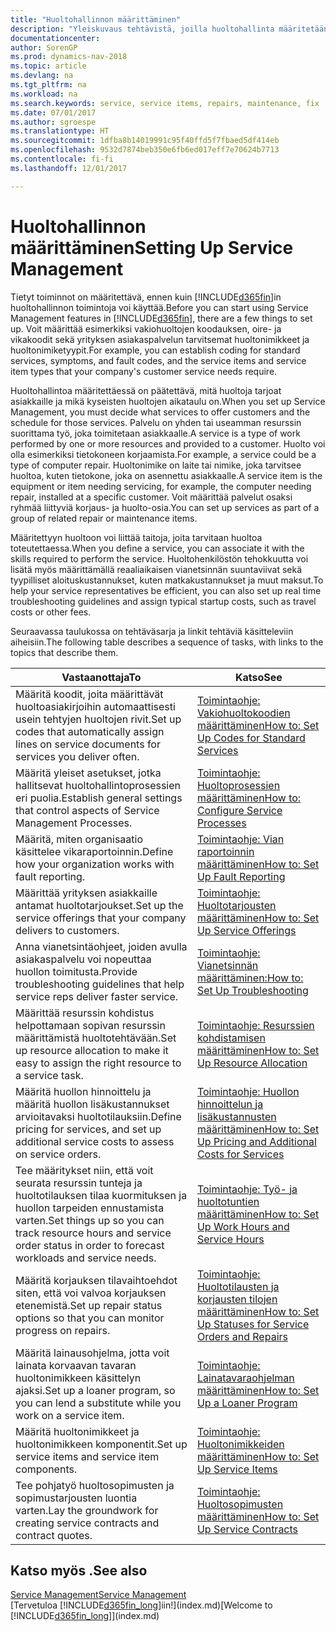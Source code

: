 ```yaml
---
title: "Huoltohallinnon määrittäminen"
description: "Yleiskuvaus tehtävistä, joilla huoltohallinta määritetään organisaation huollon hallintatapaan sopivaksi."
documentationcenter: 
author: SorenGP
ms.prod: dynamics-nav-2018
ms.topic: article
ms.devlang: na
ms.tgt_pltfrm: na
ms.workload: na
ms.search.keywords: service, service items, repairs, maintenance, fix
ms.date: 07/01/2017
ms.author: sgroespe
ms.translationtype: HT
ms.sourcegitcommit: 1dfba8b14019991c95f40ffd5f7fbaed5df414eb
ms.openlocfilehash: 9532d7874beb350e6fb6ed017eff7e70624b7713
ms.contentlocale: fi-fi
ms.lasthandoff: 12/01/2017

---
```


# <a name="setting-up-service-management"></a><span data-ttu-id="28056-103">Huoltohallinnon määrittäminen</span><span class="sxs-lookup"><span data-stu-id="28056-103">Setting Up Service Management</span></span>
<span data-ttu-id="28056-104">Tietyt toiminnot on määritettävä, ennen kuin [!INCLUDE[d365fin](includes/d365fin_md.md)]in huoltohallinnon toimintoja voi käyttää.</span><span class="sxs-lookup"><span data-stu-id="28056-104">Before you can start using Service Management features in [!INCLUDE[d365fin](includes/d365fin_md.md)], there are a few things to set up.</span></span> <span data-ttu-id="28056-105">Voit määrittää esimerkiksi vakiohuoltojen koodauksen, oire- ja vikakoodit sekä yrityksen asiakaspalvelun tarvitsemat huoltonimikkeet ja huoltonimiketyypit.</span><span class="sxs-lookup"><span data-stu-id="28056-105">For example, you can establish coding for standard services, symptoms, and fault codes, and the service items and service item types that your company's customer service needs require.</span></span>  

<span data-ttu-id="28056-106">Huoltohallintoa määritettäessä on päätettävä, mitä huoltoja tarjoat asiakkaille ja mikä kyseisten huoltojen aikataulu on.</span><span class="sxs-lookup"><span data-stu-id="28056-106">When you set up Service Management, you must decide what services to offer customers and the schedule for those services.</span></span> <span data-ttu-id="28056-107">Palvelu on yhden tai useamman resurssin suorittama työ, joka toimitetaan asiakkaalle.</span><span class="sxs-lookup"><span data-stu-id="28056-107">A service is a type of work performed by one or more resources and provided to a customer.</span></span> <span data-ttu-id="28056-108">Huolto voi olla esimerkiksi tietokoneen korjaamista.</span><span class="sxs-lookup"><span data-stu-id="28056-108">For example, a service could be a type of computer repair.</span></span> <span data-ttu-id="28056-109">Huoltonimike on laite tai nimike, joka tarvitsee huoltoa, kuten tietokone, joka on asennettu asiakkaalle.</span><span class="sxs-lookup"><span data-stu-id="28056-109">A service item is the equipment or item needing servicing, for example, the computer needing repair, installed at a specific customer.</span></span> <span data-ttu-id="28056-110">Voit määrittää palvelut osaksi ryhmää liittyviä korjaus- ja huolto-osia.</span><span class="sxs-lookup"><span data-stu-id="28056-110">You can set up services as part of a group of related repair or maintenance items.</span></span>  
  
<span data-ttu-id="28056-111">Määritettyyn huoltoon voi liittää taitoja, joita tarvitaan huoltoa toteutettaessa.</span><span class="sxs-lookup"><span data-stu-id="28056-111">When you define a service, you can associate it with the skills required to perform the service.</span></span> <span data-ttu-id="28056-112">Huoltohenkilöstön tehokkuutta voi lisätä myös määrittämällä reaaliaikaisen vianetsinnän suuntaviivat sekä tyypilliset aloituskustannukset, kuten matkakustannukset ja muut maksut.</span><span class="sxs-lookup"><span data-stu-id="28056-112">To help your service representatives be efficient, you can also set up real time troubleshooting guidelines and assign typical startup costs, such as travel costs or other fees.</span></span>  

<span data-ttu-id="28056-113">Seuraavassa taulukossa on tehtäväsarja ja linkit tehtäviä käsitteleviin aiheisiin.</span><span class="sxs-lookup"><span data-stu-id="28056-113">The following table describes a sequence of tasks, with links to the topics that describe them.</span></span>  
  
| <span data-ttu-id="28056-114">Vastaanottaja</span><span class="sxs-lookup"><span data-stu-id="28056-114">To</span></span> | <span data-ttu-id="28056-115">Katso</span><span class="sxs-lookup"><span data-stu-id="28056-115">See</span></span> |
| --- | --- |
| <span data-ttu-id="28056-116">Määritä koodit, joita määrittävät huoltoasiakirjoihin automaattisesti usein tehtyjen huoltojen rivit.</span><span class="sxs-lookup"><span data-stu-id="28056-116">Set up codes that automatically assign lines on service documents for services you deliver often.</span></span> |[<span data-ttu-id="28056-117">Toimintaohje: Vakiohuoltokoodien määrittäminen</span><span class="sxs-lookup"><span data-stu-id="28056-117">How to: Set Up Codes for Standard Services</span></span>](service-how-setup-service-coding.md)|
| <span data-ttu-id="28056-118">Määritä yleiset asetukset, jotka hallitsevat huoltohallintoprosessien eri puolia.</span><span class="sxs-lookup"><span data-stu-id="28056-118">Establish general settings that control aspects of Service Management Processes.</span></span>|[<span data-ttu-id="28056-119">Toimintaohje: Huoltoprosessien määrittäminen</span><span class="sxs-lookup"><span data-stu-id="28056-119">How to: Configure Service Processes</span></span>](service-setup-service-processes.md)|
| <span data-ttu-id="28056-120">Määritä, miten organisaatio käsittelee vikaraportoinnin.</span><span class="sxs-lookup"><span data-stu-id="28056-120">Define how your organization works with fault reporting.</span></span> |[<span data-ttu-id="28056-121">Toimintaohje: Vian raportoinnin määrittäminen</span><span class="sxs-lookup"><span data-stu-id="28056-121">How to: Set Up Fault Reporting</span></span>](service-how-setup-fault-reporting.md) |
| <span data-ttu-id="28056-122">Määrittää yrityksen asiakkaille antamat huoltotarjoukset.</span><span class="sxs-lookup"><span data-stu-id="28056-122">Set up the service offerings that your company delivers to customers.</span></span>|[<span data-ttu-id="28056-123">Toimintaohje: Huoltotarjousten määrittäminen</span><span class="sxs-lookup"><span data-stu-id="28056-123">How to: Set Up Service Offerings</span></span>](service-how-setup-service-offerings.md)|
| <span data-ttu-id="28056-124">Anna vianetsintäohjeet, joiden avulla asiakaspalvelu voi nopeuttaa huollon toimitusta.</span><span class="sxs-lookup"><span data-stu-id="28056-124">Provide troubleshooting guidelines that help service reps deliver faster service.</span></span> |[<span data-ttu-id="28056-125">Toimintaohje: Vianetsinnän määrittäminen:</span><span class="sxs-lookup"><span data-stu-id="28056-125">How to: Set Up Troubleshooting</span></span>](service-how-setup-troubleshooting.md) |
| <span data-ttu-id="28056-126">Määrittää resurssin kohdistus helpottamaan sopivan resurssin määrittämistä huoltotehtävään.</span><span class="sxs-lookup"><span data-stu-id="28056-126">Set up resource allocation to make it easy to assign the right resource to a service task.</span></span> |[<span data-ttu-id="28056-127">Toimintaohje: Resurssien kohdistamisen määrittäminen</span><span class="sxs-lookup"><span data-stu-id="28056-127">How to: Set Up Resource Allocation</span></span>](service-how-setup-resource-allocation.md) |
| <span data-ttu-id="28056-128">Määritä huollon hinnoittelu ja määritä huollon lisäkustannukset arvioitavaksi huoltotilauksiin.</span><span class="sxs-lookup"><span data-stu-id="28056-128">Define pricing for services, and set up additional service costs to assess on service orders.</span></span> |[<span data-ttu-id="28056-129">Toimintaohje: Huollon hinnoittelun ja lisäkustannusten määrittäminen</span><span class="sxs-lookup"><span data-stu-id="28056-129">How to: Set Up Pricing and Additional Costs for Services</span></span>](service-how-setup-service-costs-pricing.md)|
| <span data-ttu-id="28056-130">Tee määritykset niin, että voit seurata resurssin tunteja ja huoltotilauksen tilaa kuormituksen ja huollon tarpeiden ennustamista varten.</span><span class="sxs-lookup"><span data-stu-id="28056-130">Set things up so you can track resource hours and service order status in order to forecast workloads and service needs.</span></span>|[<span data-ttu-id="28056-131">Toimintaohje: Työ- ja huoltotuntien määrittäminen</span><span class="sxs-lookup"><span data-stu-id="28056-131">How to: Set Up Work Hours and Service Hours</span></span>](service-how-setup-work-service-hours.md)|
| <span data-ttu-id="28056-132">Määritä korjauksen tilavaihtoehdot siten, että voi valvoa korjauksen etenemistä.</span><span class="sxs-lookup"><span data-stu-id="28056-132">Set up repair status options so that you can monitor progress on repairs.</span></span> | [<span data-ttu-id="28056-133">Toimintaohje: Huoltotilausten ja korjausten tilojen määrittäminen</span><span class="sxs-lookup"><span data-stu-id="28056-133">How to: Set Up Statuses for Service Orders and Repairs</span></span>](service-order-repair-status.md)|
| <span data-ttu-id="28056-134">Määritä lainausohjelma, jotta voit lainata korvaavan tavaran huoltonimikkeen käsittelyn ajaksi.</span><span class="sxs-lookup"><span data-stu-id="28056-134">Set up a loaner program, so you can lend a substitute while you work on a service item.</span></span> |[<span data-ttu-id="28056-135">Toimintaohje: Lainatavaraohjelman määrittäminen</span><span class="sxs-lookup"><span data-stu-id="28056-135">How to: Set Up a Loaner Program</span></span>](service-how-setup-loaner-program.md) |
| <span data-ttu-id="28056-136">Määritä huoltonimikkeet ja huoltonimikkeen komponentit.</span><span class="sxs-lookup"><span data-stu-id="28056-136">Set up service items and service item components.</span></span> |[<span data-ttu-id="28056-137">Toimintaohje: Huoltonimikkeiden määrittäminen</span><span class="sxs-lookup"><span data-stu-id="28056-137">How to: Set Up Service Items</span></span>](service-how-setup-service-items.md) |
| <span data-ttu-id="28056-138">Tee pohjatyö huoltosopimusten ja sopimustarjousten luontia varten.</span><span class="sxs-lookup"><span data-stu-id="28056-138">Lay the groundwork for creating service contracts and contract quotes.</span></span> |[<span data-ttu-id="28056-139">Toimintaohje: Huoltosopimusten määrittäminen</span><span class="sxs-lookup"><span data-stu-id="28056-139">How to: Set Up Service Contracts</span></span>](service-how-setup-service-contracts.md) |

## <a name="see-also"></a><span data-ttu-id="28056-140">Katso myös .</span><span class="sxs-lookup"><span data-stu-id="28056-140">See also</span></span>
[<span data-ttu-id="28056-141">Service Management</span><span class="sxs-lookup"><span data-stu-id="28056-141">Service Management</span></span>](service-service.md)  
<span data-ttu-id="28056-142">[Tervetuloa [!INCLUDE[d365fin_long](includes/d365fin_long_md.md)]iin!](index.md)</span><span class="sxs-lookup"><span data-stu-id="28056-142">[Welcome to [!INCLUDE[d365fin_long](includes/d365fin_long_md.md)]](index.md)</span></span>  

